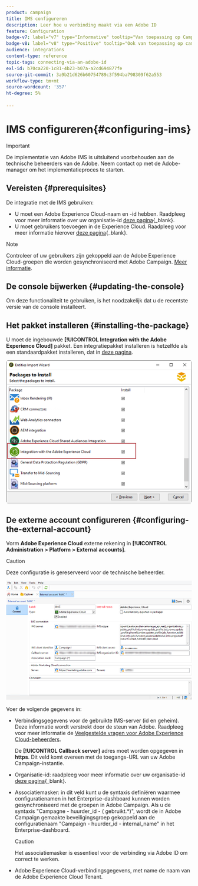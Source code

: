 ```yaml
---
product: campaign
title: IMS configureren
description: Leer hoe u verbinding maakt via een Adobe ID
feature: Configuration
badge-v7: label="v7" type="Informative" tooltip="Van toepassing op Campaign Classic v7"
badge-v8: label="v8" type="Positive" tooltip="Ook van toepassing op campagne v8"
audience: integrations
content-type: reference
topic-tags: connecting-via-an-adobe-id
exl-id: b70ca220-1c81-4b23-b07a-a2cd694877fe
source-git-commit: 3a9b21d626b60754789c3f594ba798309f62a553
workflow-type: tm+mt
source-wordcount: '357'
ht-degree: 5%

---
```


# IMS configureren{#configuring-ims}



>[!IMPORTANT]
>
>De implementatie van Adobe IMS is uitsluitend voorbehouden aan de technische beheerders van de Adobe. Neem contact op met de Adobe-manager om het implementatieproces te starten.

## Vereisten {#prerequisites}

De integratie met de IMS gebruiken:

* U moet een Adobe Experience Cloud-naam en -id hebben. Raadpleeg voor meer informatie over uw organisatie-id [deze pagina](https://experienceleague.adobe.com/docs/core-services/interface/administration/organizations.html?lang=nl){_blank}.
* U moet gebruikers toevoegen in de Experience Cloud. Raadpleeg voor meer informatie hierover [deze pagina](https://experienceleague.adobe.com/docs/core-services/interface/administration/admin-getting-started.html){_blank}.

>[!NOTE]
>
>Controleer of uw gebruikers zijn gekoppeld aan de Adobe Experience Cloud-groepen die worden gesynchroniseerd met Adobe Campaign. [Meer informatie](#configuring-the-external-account).

## De console bijwerken {#updating-the-console}

Om deze functionaliteit te gebruiken, is het noodzakelijk dat u de recentste versie van de console installeert.

## Het pakket installeren {#installing-the-package}

U moet de ingebouwde **[!UICONTROL Integration with the Adobe Experience Cloud]** pakket. Een integratiepakket installeren is hetzelfde als een standaardpakket installeren, dat in [deze pagina](../../installation/using/installing-campaign-standard-packages.md).

![](assets/ims_6.png)

## De externe account configureren {#configuring-the-external-account}

Vorm **Adobe Experience Cloud** externe rekening in **[!UICONTROL Administration > Platform > External accounts]**.

>[!CAUTION]
>
>Deze configuratie is gereserveerd voor de technische beheerder.

![](assets/ims_5.png)

Voer de volgende gegevens in:

* Verbindingsgegevens voor de gebruikte IMS-server (id en geheim). Deze informatie wordt verstrekt door de steun van Adobe. Raadpleeg voor meer informatie de [Veelgestelde vragen voor Adobe Experience Cloud-beheerders](https://experienceleague.adobe.com/docs/core-services/interface/manage-users-and-products/faq.html).

  De **[!UICONTROL Callback server]** adres moet worden opgegeven in **https**. Dit veld komt overeen met de toegangs-URL van uw Adobe Campaign-instantie.

* Organisatie-id: raadpleeg voor meer informatie over uw organisatie-id [deze pagina](https://experienceleague.adobe.com/docs/core-services/interface/administration/organizations.html?lang=nl){_blank}.
* Associatiemasker: in dit veld kunt u de syntaxis definiëren waarmee configuratienamen in het Enterprise-dashboard kunnen worden gesynchroniseerd met de groepen in Adobe Campaign. Als u de syntaxis &quot;Campagne - huurder_id - ( gebruikt.&#42;)&quot;, wordt de in Adobe Campaign gemaakte beveiligingsgroep gekoppeld aan de configuratienaam &quot;Campaign - huurder_id - internal_name&quot; in het Enterprise-dashboard.

  >[!CAUTION]
  >
  >Het associatiemasker is essentieel voor de verbinding via Adobe ID om correct te werken.

* Adobe Experience Cloud-verbindingsgegevens, met name de naam van de Adobe Experience Cloud Tenant.
